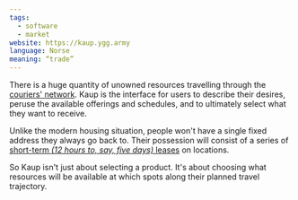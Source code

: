 ```yaml
---
tags:
  - software
  - market
website: https://kaup.ygg.army
language: Norse
meaning: “trade”
---
```

There is a huge quantity of unowned resources travelling through the [couriers' network](Constant%20Couriering.md). Kaup is the interface for users to describe their desires, peruse the available offerings and schedules, and to ultimately select what they want to receive.

Unlike the modern housing situation, people won't have a single fixed address they always go back to. Their possession will consist of a series of [short-term *(12 hours to, say, five days)* leases](Hestia) on locations.

So Kaup isn't just about selecting a product. It's about choosing what resources will be available at which spots along their planned travel trajectory.